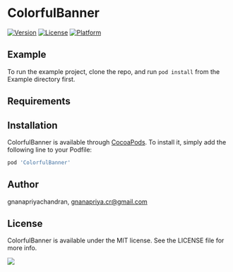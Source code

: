 # ColorfulBanner


[![Version](https://img.shields.io/cocoapods/v/ColorfulBanner.svg?style=flat)](https://cocoapods.org/pods/ColorfulBanner)
[![License](https://img.shields.io/cocoapods/l/ColorfulBanner.svg?style=flat)](https://cocoapods.org/pods/ColorfulBanner)
[![Platform](https://img.shields.io/cocoapods/p/ColorfulBanner.svg?style=flat)](https://cocoapods.org/pods/ColorfulBanner)

## Example

To run the example project, clone the repo, and run `pod install` from the Example directory first.

## Requirements

## Installation

ColorfulBanner is available through [CocoaPods](https://cocoapods.org). To install
it, simply add the following line to your Podfile:

```ruby
pod 'ColorfulBanner'
```

## Author

gnanapriyachandran, gnanapriya.cr@gmail.com

## License

ColorfulBanner is available under the MIT license. See the LICENSE file for more info.

![](ColorChange.gif)
